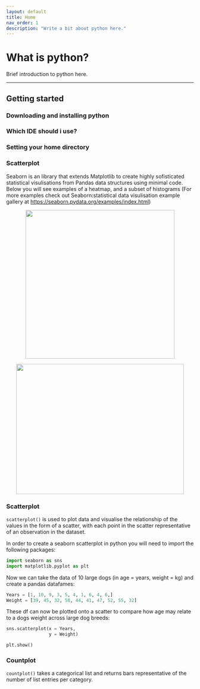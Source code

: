 ```yaml
---
layout: default
title: Home
nav_order: 1
description: "Write a bit about python here."
---
```


# What is python?


Brief introduction to python here.

---

## Getting started

### Downloading and installing python
### Which IDE should i use?
### Setting your home directory



### Scatterplot




Seaborn is an library that extends Matplotlib to create highly sofisticated statistical visulisations from Pandas data structures using minimal code. Below you will see examples of a heatmap, and a subset of histograms (For more examples check out Seaborn:statistical data visulisation example gallery at https://seaborn.pydata.org/examples/index.html)

<p align="center"> <img src="https://user-images.githubusercontent.com/94447127/168817370-1c623b25-cfe6-4906-bf95-d974da18c311.png" width="400" height="400"> </p>
<p align="center"> <img src="https://user-images.githubusercontent.com/94447127/168819351-4791adae-1242-4ad8-ac40-60e22364b445.png" width="450" height="350"> </p>

### Scatterplot

  `scatterplot()` is used to plot data and visualise the relationship of the values in the form of a scatter, with each point in the scatter representative of an observation in the dataset.
  
 In order to create a seaborn scatterplot in python you will need to import the following packages:
  
  ```python
  import seaborn as sns
  import matplotlib.pyplot as plt
   ```
 Now we can take the data of 10 large dogs (in age = years, weight = kg) and create a pandas datafames:
  ```python
  Years = [1, 10, 9, 3, 5, 4, 1, 6, 4, 6,]
  Weight = [39, 45, 32, 58, 44, 41, 47, 52, 55, 32]
  ```
 These df can now be plotted onto a scatter to compare how age may relate to a dogs weight across large dog breeds:
  
  ```python
  sns.scatterplot(x = Years,
                  y = Weight)
  
  plt.show()
  ```
  
  
  
### Countplot
  `countplot()` takes a categorical list and returns bars representative of the number of list entries per category.
  
  
